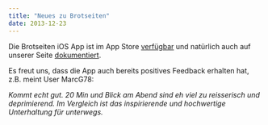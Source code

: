 ```yaml
---
title: "Neues zu Brotseiten"
date: 2013-12-23
---
```


Die Brotseiten iOS App ist im App Store [verfügbar](https://itunes.apple.com/ch/app/id726147749) und natürlich auch auf unserer Seite [dokumentiert](http://www.simplificator.com/de/projects/35-ios-app-fur-kurzgeschichten).

Es freut uns, dass die App auch bereits positives Feedback erhalten hat, z.B. meint User MarcG78:

_Kommt echt gut. 20 Min und Blick am Abend sind eh viel zu reisserisch und deprimierend. Im Vergleich ist das inspirierende und hochwertige Unterhaltung für unterwegs._
